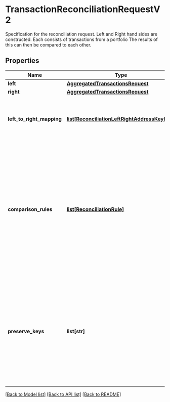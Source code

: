 # TransactionReconciliationRequestV2

Specification for the reconciliation request. Left and Right hand sides are constructed. Each consists of transactions from a portfolio  The results of this can then be compared to each other.

## Properties
Name | Type | Description | Notes
------------ | ------------- | ------------- | -------------
**left** | [**AggregatedTransactionsRequest**](AggregatedTransactionsRequest.md) |  | 
**right** | [**AggregatedTransactionsRequest**](AggregatedTransactionsRequest.md) |  | 
**left_to_right_mapping** | [**list[ReconciliationLeftRightAddressKeyPair]**](ReconciliationLeftRightAddressKeyPair.md) | The mapping from property keys requested by left aggregation to property keys on right hand side | [optional] 
**comparison_rules** | [**list[ReconciliationRule]**](ReconciliationRule.md) | The set of rules to be used in comparing values. These are the rules that determine what constitutes a match.  The simplest is obviously an exact one-for-one comparison, but tolerances on numerical or date time values and  case-insensitive string comparison are supported amongst other types. | [optional] 
**preserve_keys** | **list[str]** | List of keys to preserve (from rhs) in the diff. Used in conjunction with filtering/grouping.  If two values are equal, for a given key then the value is elided from the results. Setting it here  will preserve it (takes the values from the RHS and puts it into the line by line results). | [optional] 

[[Back to Model list]](../README.md#documentation-for-models) [[Back to API list]](../README.md#documentation-for-api-endpoints) [[Back to README]](../README.md)


